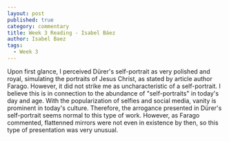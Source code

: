```yaml
---
layout: post
published: true
category: commentary
title: Week 3 Reading - Isabel Báez
author: Isabel Baez
tags:
  - Week 3
---
```

Upon first glance, I perceived Dürer's self-portrait as very polished and royal, simulating the portraits of Jesus Christ, as stated by article author Farago. However, it did not strike me as uncharacteristic of a self-portrait. I believe this is in connection to the abundance of "self-portraits" in today's day and age. With the popularization of selfies and social media, vanity is prominent in today's culture. Therefore, the arrogance presented in Dürer's self-portrait seems normal to this type of work. However, as Farago commented, flattenned mirrors were not even in existence by then, so this type of presentation was very unusual. 
